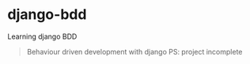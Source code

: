 # django-bdd
Learning django BDD
> Behaviour driven development with django
> PS: project incomplete
